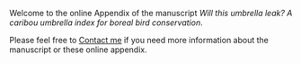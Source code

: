 Welcome to the online Appendix of the manuscript *Will this umbrella leak? A caribou umbrella index for boreal bird conservation*. 

Please feel free to [Contact me](mailto:tati.silva@ubc.ca) if you need more information about the manuscript or these online appendix.  


